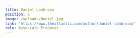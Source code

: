 ```yaml
---
title: Daniel Lombroso
position: 6
image: /uploads/daniel.jpg
link: 'https://www.theatlantic.com/author/daniel-lombroso/'
role: Associate Producer
---
```


